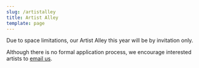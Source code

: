 ```yaml
---
slug: /artistalley
title: Artist Alley
template: page
---
```


Due to space limitations, our Artist Alley this year will be by invitation only.

Although there is no formal application process, we encourage interested artists to <a href='mailto:contact@nwidolfest.com' target='_blank' rel='noreferrer'>email us</a>.
